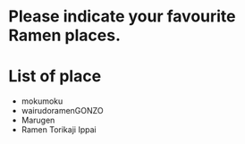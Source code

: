 # Please indicate your favourite Ramen places.

# List of place
- mokumoku
- wairudoramenGONZO
- Marugen
- Ramen Torikaji Ippai
